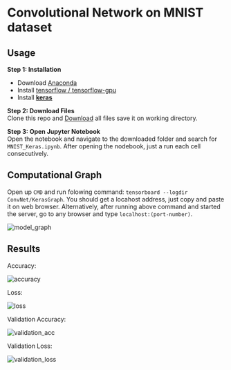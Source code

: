 # Convolutional Network on MNIST dataset

## Usage<br>

**Step 1: Installation** <br>
- Download [Anaconda](https://www.anaconda.com/download/)
- Install [tensorflow / tensorflow-gpu](https://www.tensorflow.org/install/) 
- Install [**keras**](https://keras.io/#installation)


**Step 2: Download Files**<br>
Clone this repo and [Download](https://github.com/iphton/Kaggle-Competition/tree/gh-pages/Digit%20Recognizer) all files save it
on working directory.

**Step 3: Open Jupyter Notebook**<br>
Open the notebook and navigate to the downloaded folder and search for `MNIST_Keras.ipynb`. After opening the 
nodebook, just a run each cell consecutively. 


## Computational Graph<br>
Open up `CMD` and run folowing command: `tensorboard --logdir ConvNet/KerasGraph`. You should get a locahost address, just copy and 
paste it on web browser. Alternatively, after running above command and started the server, go to any browser and type `localhost:(port-number)`.

![model_graph](https://user-images.githubusercontent.com/17668390/46923691-5e641580-d03d-11e8-91d2-2a1049fb7ce4.png)

## Results<br>
Accuracy:

![accuracy](https://user-images.githubusercontent.com/17668390/46923669-05947d00-d03d-11e8-99d4-fc9f29e607e3.PNG)

Loss:

![loss](https://user-images.githubusercontent.com/17668390/46923671-13e29900-d03d-11e8-89b3-4ff3c38283c2.PNG)

Validation Accuracy:

![validation_acc](https://user-images.githubusercontent.com/17668390/46923676-28269600-d03d-11e8-9e31-d1bd78fbe564.PNG)

Validation Loss:

![validation_loss](https://user-images.githubusercontent.com/17668390/46923681-35dc1b80-d03d-11e8-82c6-a8982c372e4f.PNG)
